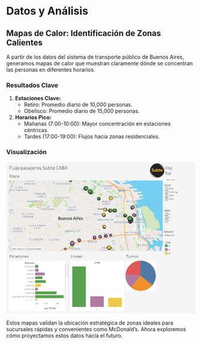 # Datos y Análisis

## Mapas de Calor: Identificación de Zonas Calientes
A partir de los datos del sistema de transporte público de Buenos Aires, generamos mapas de calor que muestran claramente dónde se concentran las personas en diferentes horarios.

### Resultados Clave
1. **Estaciones Clave:**
   - Retiro: Promedio diario de 10,000 personas.
   - Obelisco: Promedio diario de 15,000 personas.
2. **Horarios Pico:**
   - Mañanas (7:00-10:00): Mayor concentración en estaciones céntricas.
   - Tardes (17:00-19:00): Flujos hacia zonas residenciales.

### Visualización
![Mapa de Calor](/img/tablero-respaldo.png)

Estos mapas validan la ubicación estratégica de zonas ideales para sucursales rápidas y convenientes como McDonald’s. Ahora exploremos cómo proyectamos estos datos hacia el futuro.
